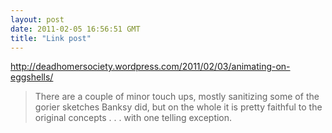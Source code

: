 ```yaml
---
layout: post
date: 2011-02-05 16:56:51 GMT
title: "Link post"
---
```

<http://deadhomersociety.wordpress.com/2011/02/03/animating-on-eggshells/>

> There are a couple of minor touch ups, mostly sanitizing some of the gorier sketches Banksy did, but on the whole it is pretty faithful to the original concepts . . . with one telling exception. 